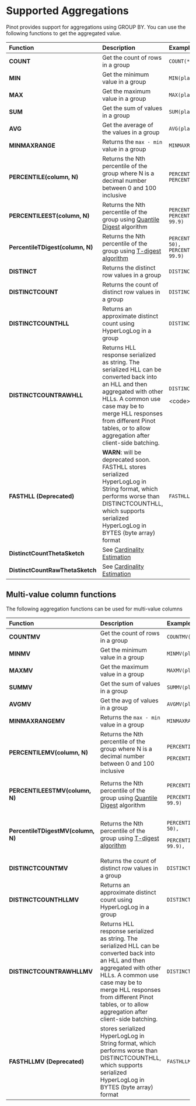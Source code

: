 # Supported Aggregations

Pinot provides support for aggregations using GROUP BY. You can use the following functions to get the aggregated value.

<table>
  <thead>
    <tr>
      <th style="text-align:left">Function</th>
      <th style="text-align:left">Description</th>
      <th style="text-align:left">Example</th>
    </tr>
  </thead>
  <tbody>
    <tr>
      <td style="text-align:left"><b>COUNT</b>
      </td>
      <td style="text-align:left">Get the count of rows in a group</td>
      <td style="text-align:left"><code>COUNT(*)</code>
      </td>
    </tr>
    <tr>
      <td style="text-align:left"><b>MIN</b>
      </td>
      <td style="text-align:left">Get the minimum value in a group</td>
      <td style="text-align:left"><code>MIN(playerScore)</code>
      </td>
    </tr>
    <tr>
      <td style="text-align:left"><b>MAX</b>
      </td>
      <td style="text-align:left">Get the maximum value in a group</td>
      <td style="text-align:left"><code>MAX(playerScore)</code>
      </td>
    </tr>
    <tr>
      <td style="text-align:left"><b>SUM</b>
      </td>
      <td style="text-align:left">Get the sum of values in a group</td>
      <td style="text-align:left"><code>SUM(playerScore)</code>
      </td>
    </tr>
    <tr>
      <td style="text-align:left"><b>AVG</b>
      </td>
      <td style="text-align:left">Get the average of the values in a group</td>
      <td style="text-align:left"><code>AVG(playerScore)</code>
      </td>
    </tr>
    <tr>
      <td style="text-align:left"><b>MINMAXRANGE</b>
      </td>
      <td style="text-align:left">Returns the <code>max - min</code> value in a group</td>
      <td style="text-align:left"><code>MINMAXRANGE(playerScore)</code>
      </td>
    </tr>
    <tr>
      <td style="text-align:left"><b>PERCENTILE(column, N)</b>
      </td>
      <td style="text-align:left">Returns the Nth percentile of the group where N is a decimal number between
        0 and 100 inclusive</td>
      <td style="text-align:left"><code>PERCENTILE(playerScore, 50), PERCENTILE(playerScore, 99.9)</code>
      </td>
    </tr>
    <tr>
      <td style="text-align:left"><b>PERCENTILEEST(column, N)</b>
      </td>
      <td style="text-align:left">Returns the Nth percentile of the group using <a href="https://github.com/airlift/airlift/blob/master/stats/src/main/java/io/airlift/stats/QuantileDigest.java">Quantile Digest</a> algorithm</td>
      <td
      style="text-align:left"><code>PERCENTILEEST(playerScore, 50), PERCENTILEEST(playerScore, 99.9)</code>
        </td>
    </tr>
    <tr>
      <td style="text-align:left"><b>PercentileTDigest(column, N)</b>
      </td>
      <td style="text-align:left">Returns the Nth percentile of the group using <a href="https://raw.githubusercontent.com/tdunning/t-digest/master/docs/t-digest-paper/histo.pdf">T-digest algorithm</a>
      </td>
      <td style="text-align:left"><code>PERCENTILETDIGEST(playerScore, 50), PERCENTILETDIGEST(playerScore, 99.9)</code>
      </td>
    </tr>
    <tr>
      <td style="text-align:left"><b>DISTINCT</b>
      </td>
      <td style="text-align:left">Returns the distinct row values in a group</td>
      <td style="text-align:left"><code>DISTINCT(playerName)</code>
      </td>
    </tr>
    <tr>
      <td style="text-align:left"><b>DISTINCTCOUNT</b>
      </td>
      <td style="text-align:left">Returns the count of distinct row values in a group</td>
      <td style="text-align:left"><code>DISTINCTCOUNT(playerName)</code>
      </td>
    </tr>
    <tr>
      <td style="text-align:left"><b>DISTINCTCOUNTHLL</b>
      </td>
      <td style="text-align:left">Returns an approximate distinct count using HyperLogLog in a group</td>
      <td
      style="text-align:left"><code>DISTINCTCOUNTHLL(playerName)</code>
        </td>
    </tr>
    <tr>
      <td style="text-align:left"><b>DISTINCTCOUNTRAWHLL</b>
      </td>
      <td style="text-align:left">Returns HLL response serialized as string. The serialized HLL can be converted
        back into an HLL and then aggregated with other HLLs. A common use case
        may be to merge HLL responses from different Pinot tables, or to allow
        aggregation after client-side batching.</td>
      <td style="text-align:left">
        <p><code>DISTINCTCOUNTRAWHLL(playerName)</code>
        </p>
        <p>&lt;code&gt;&lt;/code&gt;</p>
      </td>
    </tr>
    <tr>
      <td style="text-align:left"><b>FASTHLL (Deprecated)</b>
      </td>
      <td style="text-align:left"><b>WARN</b>: will be deprecated soon. FASTHLL stores serialized HyperLogLog
        in String format, which performs worse than DISTINCTCOUNTHLL, which supports
        serialized HyperLogLog in BYTES (byte array) format</td>
      <td style="text-align:left"><code>FASTHLL(playerName)</code>
      </td>
    </tr>
    <tr>
      <td style="text-align:left"><b>DistinctCountThetaSketch</b>
      </td>
      <td style="text-align:left">See <a href="how-to-handle-unique-counting.md">Cardinality Estimation</a>
      </td>
      <td style="text-align:left"></td>
    </tr>
    <tr>
      <td style="text-align:left"><b>DistinctCountRawThetaSketch</b>
      </td>
      <td style="text-align:left">See <a href="how-to-handle-unique-counting.md">Cardinality Estimation</a>
      </td>
      <td style="text-align:left"></td>
    </tr>
  </tbody>
</table>

## Multi-value column functions

The following aggregation functions can be used for multi-value columns

<table>
  <thead>
    <tr>
      <th style="text-align:left"><b>Function</b>
      </th>
      <th style="text-align:left">Description</th>
      <th style="text-align:left">Example</th>
    </tr>
  </thead>
  <tbody>
    <tr>
      <td style="text-align:left"><b>COUNTMV</b>
      </td>
      <td style="text-align:left">Get the count of rows in a group</td>
      <td style="text-align:left"><code>COUNTMV(playerName)</code>
      </td>
    </tr>
    <tr>
      <td style="text-align:left"><b>MINMV</b>
      </td>
      <td style="text-align:left">Get the minimum value in a group</td>
      <td style="text-align:left"><code>MINMV(playerScores)</code>
      </td>
    </tr>
    <tr>
      <td style="text-align:left"><b>MAXMV</b>
      </td>
      <td style="text-align:left">Get the maximum value in a group</td>
      <td style="text-align:left"><code>MAXMV(playerScores)</code>
      </td>
    </tr>
    <tr>
      <td style="text-align:left"><b>SUMMV</b>
      </td>
      <td style="text-align:left">Get the sum of values in a group</td>
      <td style="text-align:left"><code>SUMMV(playerScores)</code>
      </td>
    </tr>
    <tr>
      <td style="text-align:left"><b>AVGMV</b>
      </td>
      <td style="text-align:left">Get the avg of values in a group</td>
      <td style="text-align:left"><code>AVGMV(playerScores)</code>
      </td>
    </tr>
    <tr>
      <td style="text-align:left"><b>MINMAXRANGEMV</b>
      </td>
      <td style="text-align:left">Returns the <code>max - min</code> value in a group</td>
      <td style="text-align:left"><code>MINMAXRANGEMV(playerScores)</code>
      </td>
    </tr>
    <tr>
      <td style="text-align:left"><b>PERCENTILEMV(column, N)</b>
      </td>
      <td style="text-align:left">Returns the Nth percentile of the group where N is a decimal number between
        0 and 100 inclusive</td>
      <td style="text-align:left">
        <p><code>PERCENTILEMV(playerScores, 50),</code>
        </p>
        <p><code>PERCENTILEMV(playerScores, 99.9)</code>
        </p>
      </td>
    </tr>
    <tr>
      <td style="text-align:left"><b>PERCENTILEESTMV(column, N)</b>
      </td>
      <td style="text-align:left">Returns the Nth percentile of the group using <a href="https://github.com/airlift/airlift/blob/master/stats/src/main/java/io/airlift/stats/QuantileDigest.java">Quantile Digest</a> algorithm</td>
      <td
      style="text-align:left">
        <p><code>PERCENTILEESTMV(playerScores, 50),</code>
        </p>
        <p><code>PERCENTILEESTMV(playerScores, 99.9)</code>
        </p>
        </td>
    </tr>
    <tr>
      <td style="text-align:left"><b>PercentileTDigestMV(column, N)</b>
      </td>
      <td style="text-align:left">Returns the Nth percentile of the group using <a href="https://raw.githubusercontent.com/tdunning/t-digest/master/docs/t-digest-paper/histo.pdf">T-digest algorithm</a>
      </td>
      <td style="text-align:left">
        <p><code>PERCENTILETDIGESTMV(playerScores, 50),</code>
        </p>
        <p><code>PERCENTILETDIGESTMV(playerScores, 99.9),</code>
        </p>
      </td>
    </tr>
    <tr>
      <td style="text-align:left"><b>DISTINCTCOUNTMV</b>
      </td>
      <td style="text-align:left">Returns the count of distinct row values in a group</td>
      <td style="text-align:left"><code>DISTINCTCOUNTMV(playerNames)</code>
      </td>
    </tr>
    <tr>
      <td style="text-align:left"><b>DISTINCTCOUNTHLLMV</b>
      </td>
      <td style="text-align:left">Returns an approximate distinct count using HyperLogLog in a group</td>
      <td
      style="text-align:left"><code>DISTINCTCOUNTHLLMV(playerNames)</code>
        </td>
    </tr>
    <tr>
      <td style="text-align:left"><b>DISTINCTCOUNTRAWHLLMV</b>
      </td>
      <td style="text-align:left">Returns HLL response serialized as string. The serialized HLL can be converted
        back into an HLL and then aggregated with other HLLs. A common use case
        may be to merge HLL responses from different Pinot tables, or to allow
        aggregation after client-side batching.</td>
      <td style="text-align:left"><code>DISTINCTCOUNTRAWHLLMV(playerNames)</code>
      </td>
    </tr>
    <tr>
      <td style="text-align:left"><b>FASTHLLMV (Deprecated)</b>
      </td>
      <td style="text-align:left">stores serialized HyperLogLog in String format, which performs worse than
        DISTINCTCOUNTHLL, which supports serialized HyperLogLog in BYTES (byte
        array) format</td>
      <td style="text-align:left"><code>FASTHLLMV(playerNames)</code>
      </td>
    </tr>
  </tbody>
</table>



